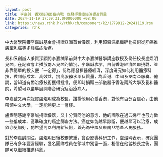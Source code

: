 ```yaml
---
layout: post
title: 李嘉誠：香港經濟面臨挑戰　應發揮醫療經濟提高質量
date: 2024-11-19 17:09:31.000000000 +08:00
link: https://news.rthk.hk/rthk/ch/component/k2/1779912-20241119.htm
categories: rthk
---
```


中大醫學院獲李嘉誠基金會捐贈亞洲首台儀器，利用超聲波組織碎化技術從肝癌推廣至乳癌等多種癌症治療。

長和系創辦人兼資深顧問李嘉誠早前與中大李嘉誠醫學講座教授及候任校長盧煜明見面。在記者會上播放兩人見面的情況，李嘉誠表示，目前香港經濟面臨挑戰，並非靠簡單的投入便「一定得」，認為應發揮醫療經濟，深度研究如何利用醫療科技，做到低成本、高效益，提高服務水平及質量，為香港、中國及東南亞服務。他說，當知道有關治療技術獲得批准，便即時捐贈三部儀器予香港兩所大學及養和醫院，希望可以盡早展開聯合研究及治療病人。

李嘉誠又再次祝賀盧煜明成為校長，讚揚他用心愛香港，對他有百分百信心，由他帶領中文大學，一定能夠更上一層樓。

盧煜明感謝李嘉誠捐贈儀器，又十分贊同他的意念，他的團隊在過去幾年也努力做一些低成本、高準確度的癌症篩查方法。癌症如能越早診斷，便越早可以治療，成效亦更加好，他希望可以利用新技術，首先為中國及東南亞地區人民服務。

對於李嘉誠關注，盧煜明日後校務繁重，會否影響科研工作，盧煜明表示，研究團隊已有多年豐富經驗，幾名團隊成員在領域中獨當一面，相信在他當校長之後，團隊可以繼續推進科創。
